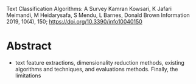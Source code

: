 Text Classification Algorithms: A Survey
Kamran Kowsari, K Jafari Meimandi, M Heidarysafa, S Mendu, L Barnes, Donald Brown
Information 2019, 10(4), 150; https://doi.org/10.3390/info10040150

# Abstract

* text feature extractions, dimensionality reduction methods, existing
  algorithms and techniques, and evaluations methods. Finally, the limitations
